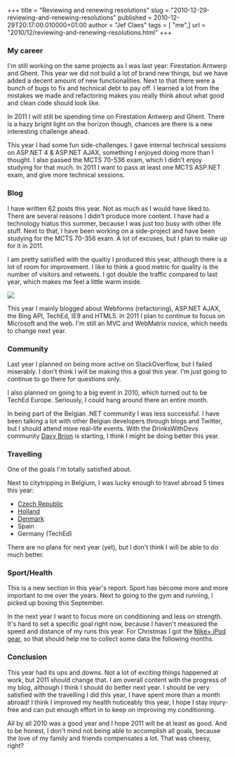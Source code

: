 +++
title = "Reviewing and renewing resolutions"
slug = "2010-12-29-reviewing-and-renewing-resolutions"
published = 2010-12-29T20:17:00.010000+01:00
author = "Jef Claes"
tags = [ "me",]
url = "2010/12/reviewing-and-renewing-resolutions.html"
+++
### My career  
  
I'm still working on the same projects as I was last year: Firestation
Antwerp and Ghent. This year we did not build a lot of brand new things,
but we have added a decent amount of new functionalities. Next to that
there were a bunch of bugs to fix and technical debt to pay off. I
learned a lot from the mistakes we made and refactoring makes you really
think about what good and clean code should look like.  
  
In 2011 I will still be spending time on Firestation Antwerp and Ghent.
There is a hazy bright light on the horizon though, chances are there is
a new interesting challenge ahead.  
  
This year I had some fun side-challenges. I gave internal technical
sessions on ASP.NET 4 & ASP.NET AJAX, something I enjoyed doing more than I thought. I also passed the MCTS 70-536 exam, which I didn't enjoy studying for that much. In 2011 I want to pass at least one MCTS ASP.NET exam, and give more technical sessions.  
  
### Blog
  
I have written 62 posts this year. Not as much as I would have liked to. There are several reasons I didn't produce more content. I have had a technology hiatus this summer, because I was just too busy with other life stuff. Next to that, I have been working on a side-project and have been studying for the MCTS 70-356 exam. A lot of excuses, but I plan to make up for it in 2011.

I am pretty satisfied with the qualtiy I produced this year, although
there is a lot of room for improvement. I like to think a good metric
for quality is the number of visitors and retweets. I got double the
traffic compared to last year, which makes me feel a little warm
inside.  
  
[![](/post/images/thumbnails/2010-12-29-reviewing-and-renewing-resolutions-blogtraffic.PNG)](/post/images/2010-12-29-reviewing-and-renewing-resolutions-blogtraffic.PNG)  

This year I mainly blogged about Webforms (refactoring), ASP.NET AJAX,
the Bing API, TechEd, IE9 and HTML5. In 2011 I plan to continue to focus
on Microsoft and the web. I'm still an MVC and WebMatrix novice, which
needs to change next year.  
  
### Community  
  
Last year I planned on being more active on StackOverflow, but I failed
miserably. I don't think I will be making this a goal this year. I'm
just going to continue to go there for questions only.  
  
I also planned on going to a big event in 2010, which turned out to be
TechEd Europe. Seriously, I could hang around there an entire month.  
  
In being part of the Belgian .NET community I was less successful. I
have been talking a lot with other Belgian developers through blogs and
Twitter, but I should attend more real-life events. With the
DrinksWithDevs community [Davy Brion](http://davybrion.com/blog/) is
starting, I think I might be doing better this year.  
  
### Travelling  
  
One of the goals I'm totally satisfied about.  
  
Next to citytripping in Belgium, I was lucky enough to travel abroad 5
times this year:
-   [Czech Republic](https://www.jefclaes.be/2010/04/trip-report-czech-republic.html)
-   [Holland](https://www.jefclaes.be/2010/07/tripping-in-holland-honey-who-shrunk.html)
-   [Denmark](https://www.jefclaes.be/2010/10/trip-report-denmark-part-2.html)
-   Spain
-   Germany (TechEd)

There are no plans for next year (yet), but I don't think I will be able
to do much better.  
  
### Sport/Health
  
This is a new section in this year's report. Sport has become more and
more important to me over the years. Next to going to the gym and
running, I picked up boxing this September.  
  
In the next year I want to focus more on conditioning and less on
strength. It's hard to set a specific goal right now, because I haven't
measured the speed and distance of my runs this year. For Christmas I
got the [Nike+ iPod gear](http://www.amazon.com/gp/product/B002FEK400?ie=UTF8&tag=diofanedebyje-20&linkCode=as2&camp=1789&creative=9325&creativeASIN=B002FEK400), so that should help me to collect some data the following months.  
  
### Conclusion
  
This year had its ups and downs. Not a lot of exciting things happened
at work, but 2011 should change that. I am overall content with the
progress of my blog, although I think I should do better next year. I
should be very satisfied with the travelling I did this year, I have
spent more than a month abroad! I think I improved my health noticeably
this year, I hope I stay injury-free and can put enough effort in to
keep on improving my conditioning.  
  
All by all 2010 was a good year and I hope 2011 will be at least as
good. And to be honest, I don't mind not being able to accomplish all
goals, because the love of my family and friends compensates a lot. That
was cheesy, right?
